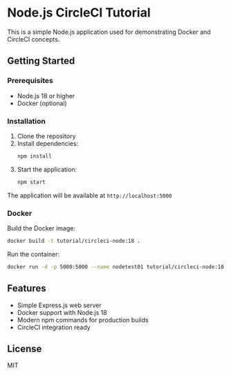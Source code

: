# Node.js CircleCI Tutorial

This is a simple Node.js application used for demonstrating Docker and CircleCI concepts.

## Getting Started

### Prerequisites

- Node.js 18 or higher
- Docker (optional)

### Installation

1. Clone the repository
2. Install dependencies:
   ```bash
   npm install
   ```
3. Start the application:
   ```bash
   npm start
   ```

The application will be available at `http://localhost:5000`

### Docker

Build the Docker image:

```bash
docker build -t tutorial/circleci-node:18 .
```

Run the container:

```bash
docker run -d -p 5000:5000 --name nodetest01 tutorial/circleci-node:18
```

## Features

- Simple Express.js web server
- Docker support with Node.js 18
- Modern npm commands for production builds
- CircleCI integration ready

## License

MIT
